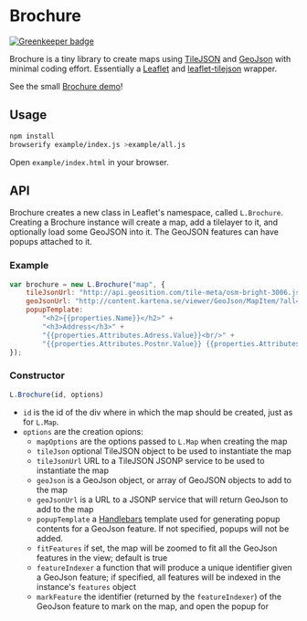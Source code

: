 Brochure
========

[![Greenkeeper badge](https://badges.greenkeeper.io/perliedman/brochure.svg)](https://greenkeeper.io/)

Brochure is a tiny library to create maps using [TileJSON](https://github.com/perliedman/TileJSON/tree/master/2.0.0) and [GeoJson](http://geojson.org/) with minimal coding effort. Essentially a
[Leaflet](http://leafletjs.com/) and [leaflet-tilejson](https://github.com/kartena/leaflet-tilejson) wrapper.

See the small [Brochure demo](http://perliedman.github.com/brochure/)!

Usage
-----

```sh
npm install
browserify example/index.js >example/all.js
```

Open ```example/index.html``` in your browser.

API
---

Brochure creates a new class in Leaflet's namespace, called ```L.Brochure```. Creating a Brochure instance
will create a map, add a tilelayer to it, and optionally load some GeoJSON into it. The GeoJSON features can have popups attached to it.

### Example

```js
var brochure = new L.Brochure("map", {
	tileJsonUrl: "http://api.geosition.com/tile-meta/osm-bright-3006.jsonp",
	geoJsonUrl: "http://content.kartena.se/viewer/GeoJson/MapItem/?all=1&cid=70&category=160",
	popupTemplate:
		"<h2>{{properties.Name}}</h2>" +
		"<h3>Address</h3>" +
		"{{properties.Attributes.Adress.Value}}<br/>" + 
		"{{properties.Attributes.Postnr.Value}} {{properties.Attributes.Ort.Value}}"
});
```

### Constructor

```js
L.Brochure(id, options)
```

* ```id``` is the id of the div where in which the map should be created, just as for ```L.Map```.
* ```options``` are the creation opions:
	* ```mapOptions``` are the options passed to ```L.Map``` when creating the map
	* ```tileJson``` optional TileJSON object to be used to instantiate the map
	* ```tileJsonUrl``` URL to a TileJSON JSONP service to be used to instantiate the map
	* ```geoJson``` is a GeoJson object, or array of GeoJSON objects to add to the map
	* ```geoJsonUrl``` is a URL to a JSONP service that will return GeoJson to add to the map
	* ```popupTemplate``` a [Handlebars](http://handlebarsjs.com/) template used for generating
	  popup contents for a GeoJson feature. If not specified, popups will not be added.
	* ```fitFeatures``` if set, the map will be zoomed to fit all the GeoJson features in the view; default is true
	* ```featureIndexer``` a function that will produce a unique identifier given a GeoJson feature;
	  if specified, all features will be indexed in the instance's ```features``` object
	* ```markFeature``` the identifier (returned by the ```featureIndexer```) of the GeoJson feature to
	  mark on the map, and open the popup for

